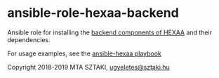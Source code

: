 # ansible-role-hexaa-backend

Ansible role for installing the
[backend components of HEXAA](https://github.com/hexaaproject/hexaa-backend)
and their dependencies.

For usage examples, see the
[ansible-hexaa playbook](https://github.com/hexaaproject/ansible-hexaa)

Copyright 2018-2019 MTA SZTAKI, ugyeletes@sztaki.hu
